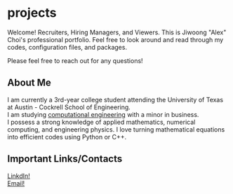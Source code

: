 # projects
Welcome! Recruiters, Hiring Managers, and Viewers. This is Jiwoong "Alex" Choi's professional portfolio.
Feel free to look around and read through my codes, configuration files, and packages.<br>

Please feel free to reach out for any questions!<br>

## About Me
I am currently a 3rd-year college student attending the University of Texas at Austin - Cockrell School of Engineering. <br>
I am studying [computational engineering](https://www.ae.utexas.edu/undergraduate/computational-undergrad-program/what-is-computational-engineering) with a minor in business.<br>
I possess a strong knowledge of applied mathematics, numerical computing, and engineering physics. I love turning mathematical equations into efficient codes using Python or C++.<br>

## Important Links/Contacts
[LinkdIn!](https://www.linkedin.com/in/jiwoongchoi7)<br>
[Email!](mailto:jiwoongchoi0207@icloud.com)<br>


